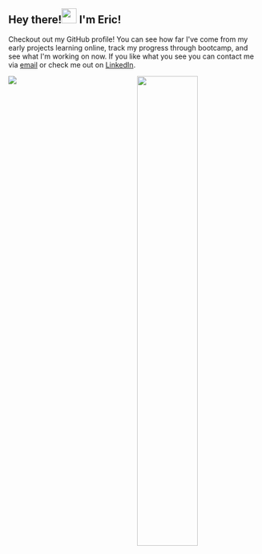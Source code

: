  <div>
  <h2>Hey there!<img src="https://raw.githubusercontent.com/MartinHeinz/MartinHeinz/master/wave.gif" width="30px"> I'm Eric!</h2>
  <p>
    Checkout out my GitHub profile! You can see how far I've come from my early projects learning online, track my progress through bootcamp, and see what I'm working on now. If you like what you see you can contact me via <a href="mailto:maxbrockbank1999@gmail.com">email</a> or check me out on <a href="https://www.linkedin.com/in/max-p-brockbank/">LinkedIn</a>.
  </p>
</div>
<div>
 <img style="display:inline-block" src="https://github-readme-stats.vercel.app/api/?username=eric-endsley&theme=dark&show_icons=true width="49%"/>
 <img style="display:inline-block; float:right" src="https://github-readme-stats.vercel.app/api/top-langs/?username=eric-endsley&theme=dark&show_icons=true" width="49%"/>
</div>

